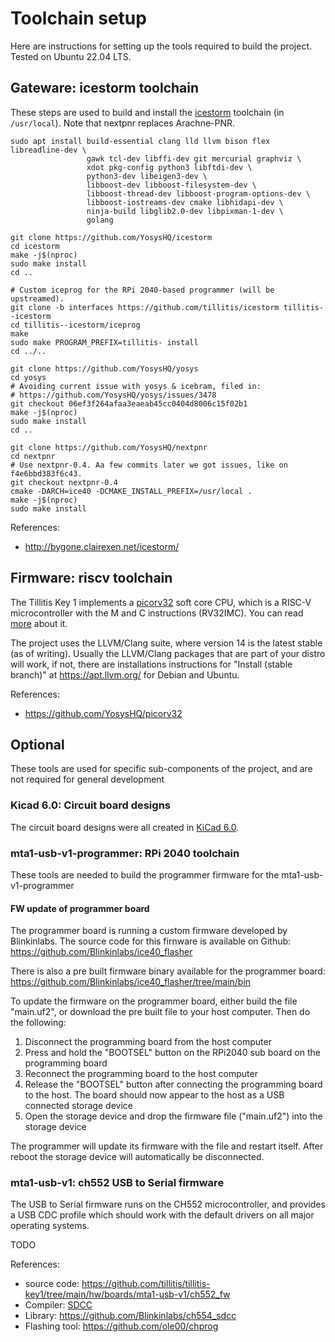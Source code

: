 # Toolchain setup

Here are instructions for setting up the tools required to build the project.
Tested on Ubuntu 22.04 LTS.

## Gateware: icestorm toolchain

These steps are used to build and install the
[icestorm](http://bygone.clairexen.net/icestorm/) toolchain (in
`/usr/local`). Note that nextpnr replaces Arachne-PNR.

    sudo apt install build-essential clang lld llvm bison flex libreadline-dev \
                     gawk tcl-dev libffi-dev git mercurial graphviz \
                     xdot pkg-config python3 libftdi-dev \
                     python3-dev libeigen3-dev \
                     libboost-dev libboost-filesystem-dev \
                     libboost-thread-dev libboost-program-options-dev \
                     libboost-iostreams-dev cmake libhidapi-dev \
                     ninja-build libglib2.0-dev libpixman-1-dev \
                     golang

    git clone https://github.com/YosysHQ/icestorm
    cd icestorm
    make -j$(nproc)
    sudo make install
    cd ..

    # Custom iceprog for the RPi 2040-based programmer (will be upstreamed).
    git clone -b interfaces https://github.com/tillitis/icestorm tillitis--icestorm
    cd tillitis--icestorm/iceprog
    make
    sudo make PROGRAM_PREFIX=tillitis- install
    cd ../..

    git clone https://github.com/YosysHQ/yosys
    cd yosys
    # Avoiding current issue with yosys & icebram, filed in:
    # https://github.com/YosysHQ/yosys/issues/3478
    git checkout 06ef3f264afaa3eaeab45cc0404d8006c15f02b1
    make -j$(nproc)
    sudo make install
    cd ..

    git clone https://github.com/YosysHQ/nextpnr
    cd nextpnr
    # Use nextpnr-0.4. Aa few commits later we got issues, like on f4e6bbd383f6c43.
    git checkout nextpnr-0.4
    cmake -DARCH=ice40 -DCMAKE_INSTALL_PREFIX=/usr/local .
    make -j$(nproc)
    sudo make install

References:
* http://bygone.clairexen.net/icestorm/

## Firmware: riscv toolchain

The Tillitis Key 1 implements a
[picorv32](https://github.com/YosysHQ/picorv32) soft core CPU, which
is a RISC-V microcontroller with the M and C instructions (RV32IMC).
You can read
[more](https://www.sifive.com/blog/all-aboard-part-1-compiler-args)
about it.

The project uses the LLVM/Clang suite, where version 14 is the latest
stable (as of writing). Usually the LLVM/Clang packages that are part
of your distro will work, if not, there are installations instructions
for "Install (stable branch)" at https://apt.llvm.org/ for Debian and
Ubuntu.

References:
* https://github.com/YosysHQ/picorv32

## Optional

These tools are used for specific sub-components of the project, and
are not required for general development

### Kicad 6.0: Circuit board designs

The circuit board designs were all created in [KiCad
6.0](https://www.kicad.org/).

### mta1-usb-v1-programmer: RPi 2040 toolchain

These tools are needed to build the programmer firmware for the
mta1-usb-v1-programmer


#### FW update of programmer board

The programmer board is running a custom firmware developed by Blinkinlabs. The source code
for this firnware is available on Github:
https://github.com/Blinkinlabs/ice40_flasher

There is also a pre built firmware binary available for the programmer board:
https://github.com/Blinkinlabs/ice40_flasher/tree/main/bin

To update the firmware on the programmer board, either build the file "main.uf2", or download
the pre built file to your host computer. Then do the following:

1. Disconnect the programming board from the host computer
2. Press and hold the "BOOTSEL" button on the RPi2040 sub board on the programming board
3. Reconnect the programming board to the host computer
4. Release the "BOOTSEL" button after connecting the programming board to the host. The board should now appear to the host as a USB connected storage device
5. Open the storage device and drop the firmware file ("main.uf2") into the storage device

The programmer will update its firmware with the file and restart itself. After reboot the storage device will automatically be disconnected.


### mta1-usb-v1: ch552 USB to Serial firmware

The USB to Serial firmware runs on the CH552 microcontroller, and
provides a USB CDC profile which should work with the default drivers
on all major operating systems.

TODO

References:
* source code: https://github.com/tillitis/tillitis-key1/tree/main/hw/boards/mta1-usb-v1/ch552_fw
* Compiler: [SDCC](http://sdcc.sourceforge.net/)
* Library: https://github.com/Blinkinlabs/ch554_sdcc
* Flashing tool: https://github.com/ole00/chprog
